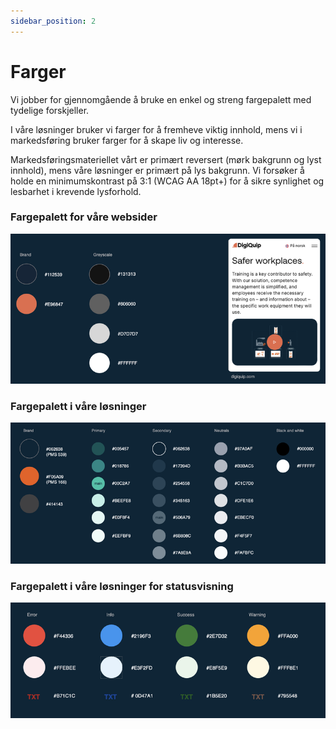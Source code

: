 ```yaml
---
sidebar_position: 2
---
```


# Farger

Vi jobber for gjennomgående å bruke en enkel og streng fargepalett med tydelige forskjeller.

I våre løsninger bruker vi farger for å fremheve viktig innhold, mens vi i markedsføring bruker farger for å skape liv og interesse.

Markedsføringsmateriellet vårt er primært reversert (mørk bakgrunn og lyst innhold), mens våre løsninger er primært på lys bakgrunn. Vi forsøker å holde en minimumskontrast på 3:1 (WCAG AA 18pt+) for å sikre synlighet og lesbarhet i krevende lysforhold.

### Fargepalett for våre websider
![Website branding colours](./website_branding_colours.png)

### Fargepalett i våre løsninger
![Website branding colours](./software_interface_colours.png)

### Fargepalett i våre løsninger for statusvisning
![Website status colours](./software_status_colours.png)
